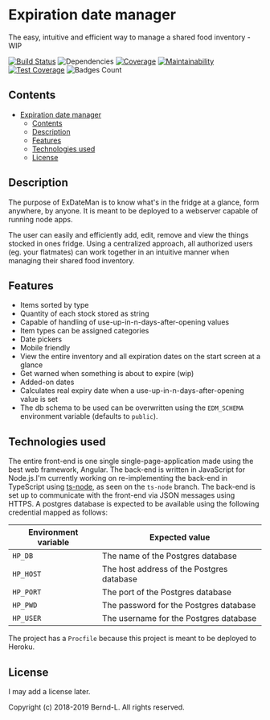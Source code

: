# Expiration date manager

The easy, intuitive and efficient way to manage a shared food inventory - WIP

[![Build Status](https://travis-ci.com/Bernd-L/exDateMan.svg?branch=master)](https://travis-ci.com/Bernd-L/exDateMan) ![Dependencies](https://img.shields.io/librariesio/github/Bernd-L/exDateMan.svg) [![Coverage](https://img.shields.io/codeclimate/coverage/Bernd-L/exDateMan.svg)](https://coveralls.io/repos/github/Bernd-L/exDateMan/badge.svg?branch=master) [![Maintainability](https://api.codeclimate.com/v1/badges/31fda3a4f5da42590f46/maintainability)](https://codeclimate.com/github/Bernd-L/exDateMan/maintainability) [![Test Coverage](https://api.codeclimate.com/v1/badges/31fda3a4f5da42590f46/test_coverage)](https://codeclimate.com/github/Bernd-L/exDateMan/test_coverage) ![Badges Count](https://img.shields.io/badge/badges-not%20enough-orange.svg)

## Contents

- [Expiration date manager](#expiration-date-manager)
  - [Contents](#contents)
  - [Description](#description)
  - [Features](#features)
  - [Technologies used](#technologies-used)
  - [License](#license)

## Description

The purpose of ExDateMan is to know what's in the fridge at a glance, form anywhere, by anyone. It is meant to be deployed to a webserver capable of running node apps.

The user can easily and efficiently add, edit, remove and view the things stocked in ones fridge.
Using a centralized approach, all authorized users (eg. your flatmates) can work together in an intuitive manner when managing their shared food inventory.

## Features

- Items sorted by type
- Quantity of each stock stored as string
- Capable of handling of use-up-in-n-days-after-opening values
- Item types can be assigned categories
- Date pickers
- Mobile friendly
- View the entire inventory and all expiration dates on the start screen at a glance
- Get warned when something is about to expire (wip)
- Added-on dates
- Calculates real expiry date when a use-up-in-n-days-after-opening value is set
- The db schema to be used can be overwritten using the `EDM_SCHEMA` environment variable (defaults to `public`).

## Technologies used

The entire front-end is one single single-page-application made using the best web framework, Angular.
The back-end is written in JavaScript for Node.js.I'm currently working on re-implementing the back-end in TypeScript using [ts-node](https://github.com/TypeStrong/ts-node), as seen on the `ts-node` branch.
The back-end is set up to communicate with the front-end via JSON messages using HTTPS. A postgres database is expected to be available using the following credential mapped as follows:

| Environment variable | Expected value                            |
| -------------------- | ----------------------------------------- |
| `HP_DB`              | The name of the Postgres database         |
| `HP_HOST`            | The host address of the Postgres database |
| `HP_PORT`            | The port of the Postgres database         |
| `HP_PWD`             | The password for the Postgres database    |
| `HP_USER`            | The username for the Postgres database    |

The project has a `Procfile` because this project is meant to be deployed to Heroku.

## License

I may add a license later.

Copyright (c) 2018-2019 Bernd-L.
All rights reserved.
